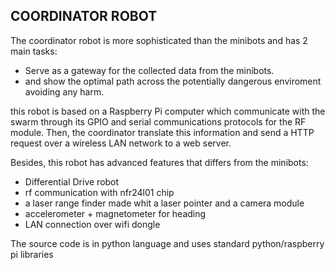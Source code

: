 <h2>COORDINATOR ROBOT</h2>
<p>The coordinator robot is more sophisticated than the minibots and has 2 main tasks:</p>
<ul>
  <li>Serve as a gateway for the collected data from the minibots.</li>
  <li>and show the optimal path across the potentially dangerous enviroment avoiding any harm.</li>
  
</ul>
<p>this robot is based on a Raspberry Pi computer which communicate with the swarm
through its GPIO and serial communications protocols for the RF module. Then, the coordinator translate this 
information and send a HTTP request over a wireless LAN network to a web server. </p>

<p> Besides, this robot has advanced features that differs from the minibots: </p>
<ul>
  <li>Differential Drive robot</li>
  <li>rf communication with nfr24l01 chip</li>
  <li>a laser range finder made whit a laser pointer and a camera module</li>
  <li>accelerometer + magnetometer for heading</li>
  <li>LAN connection over wifi dongle</li>
  
</ul>
<p>The source code is in python language and uses standard python/raspberry pi libraries</p>
